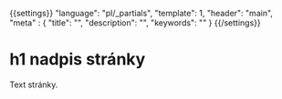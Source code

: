 {{settings}}
  "language": "pl/_partials",
  "template": 1,
  "header": "main",
  "meta" : {
    "title": "",
    "description": "",
    "keywords": ""
  }
{{/settings}}

# h1 nadpis stránky

Text stránky.
    